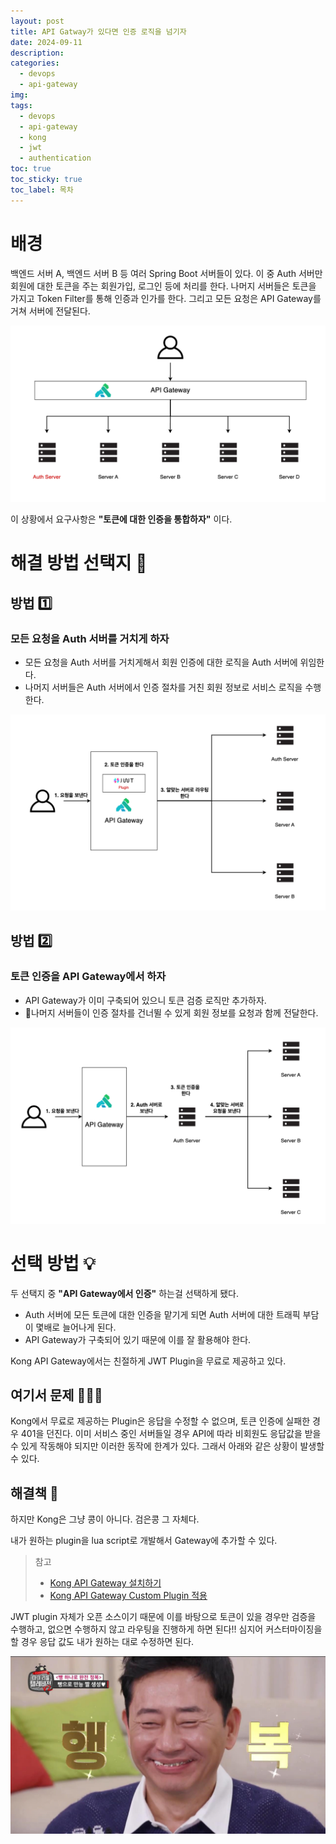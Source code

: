 ```yaml
---
layout: post
title: API Gatway가 있다면 인증 로직을 넘기자
date: 2024-09-11
description: 
categories:
  - devops
  - api-gateway
img: 
tags:
  - devops
  - api-gateway
  - kong
  - jwt
  - authentication
toc: true
toc_sticky: true
toc_label: 목차
---
```

# 배경

백엔드 서버 A, 백엔드 서버 B 등 여러 Spring Boot 서버들이 있다. 이 중 Auth 서버만 회원에 대한 토큰을 주는 회원가입, 로그인 등에 처리를 한다. 나머지 서버들은 토큰을 가지고 Token Filter를 통해 인증과 인가를 한다. 그리고 모든 요청은 API Gateway를 거쳐 서버에 전달된다.

![](../../assets/img/2024/09/11-1.png)

이 상황에서 요구사항은 **"토큰에 대한 인증을 통합하자"** 이다.

# 해결 방법 선택지 🧐

## 방법 1️⃣

### 모든 요청을 Auth 서버를 거치게 하자

- 모든 요청을 Auth 서버를 거치게해서 회원 인증에 대한 로직을 Auth 서버에 위임한다.
- 나머지 서버들은 Auth 서버에서 인증 절차를 거친 회원 정보로 서비스 로직을 수행한다.

![](../../assets/img/2024/09/11-2.png)

## 방법 2️⃣

### 토큰 인증을 API Gateway에서 하자

- API Gateway가 이미 구축되어 있으니 토큰 검증 로직만 추가하자.
- 나머지 서버들이 인증 절차를 건너뛸 수 있게 회원 정보를 요청과 함께 전달한다.

![](../../assets/img/2024/09/11-3.png)

# 선택 방법 💡

두 선택지 중 **"API Gateway에서 인증"** 하는걸 선택하게 됐다.

- Auth 서버에 모든 토큰에 대한 인증을 맡기게 되면 Auth 서버에 대한 트래픽 부담이 몇배로 늘어나게 된다.
- API Gateway가 구축되어 있기 때문에 이를 잘 활용해야 한다.

Kong API Gateway에서는 친절하게 JWT Plugin을 무료로 제공하고 있다.

## 여기서 문제 🤦🏻‍♂️

Kong에서 무료로 제공하는 Plugin은 응답을 수정할 수 없으며, 토큰 인증에 실패한 경우 401을 던진다. 이미 서비스 중인 서버들일 경우 API에 따라 비회원도 응답값을 받을 수 있게 작동해야 되지만 이러한 동작에 한계가 있다. 그래서 아래와 같은 상황이 발생할 수 있다.

## 해결책 📖

하지만 Kong은 그냥 콩이 아니다. 검은콩 그 자체다.

내가 원하는 plugin을 lua script로 개발해서 Gateway에 추가할 수 있다.

> 참고
> - [Kong API Gateway 설치하기](https://nogamsung.github.io/posts/Kong-API-Gateway-%EC%84%A4%EC%B9%98%ED%95%98%EA%B8%B0/)
> - [Kong API Gateway Custom Plugin 적용](https://nogamsung.github.io/posts/Kong-API-Gateway-Custom-Plugin-%EC%A0%81%EC%9A%A9/)

JWT plugin 자체가 오픈 소스이기 때문에 이를 바탕으로 토큰이 있을 경우만 검증을 수행하고, 없으면 수행하지 않고 라우팅을 진행하게 하면 된다!! 심지어 커스터마이징을 할 경우 응답 값도 내가 원하는 대로 수정하면 된다.

![](../../assets/img/zzal/5.jpg)

